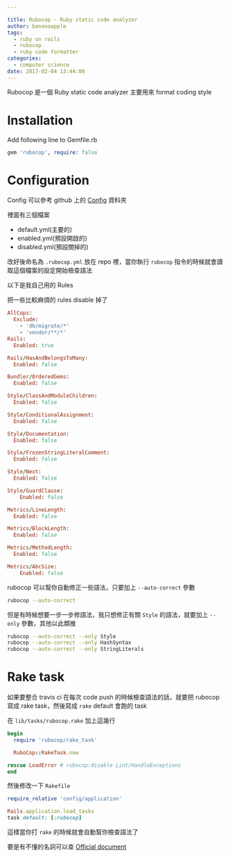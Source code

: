 ```yaml
---

title: Rubocop - Ruby static code analyzer
author: bananaapple
tags:
  - ruby on rails
  - rubocop
  - ruby code formatter
categories:
  - computer science
date: 2017-02-04 13:44:00
---
```

Rubocop 是一個 Ruby static code analyzer
主要用來 format coding style

# Installation

Add following line to Gemfile.rb
```ruby
gem 'rubocop', require: false
```

# Configuration

Config 可以參考 github 上的 [Config](https://github.com/bbatsov/rubocop/tree/master/config) 資料夾

裡面有三個檔案

- default.yml(主要的)
- enabled.yml(預設開啟的)
- disabled.yml(預設關掉的)

改好後命名為 `.rubocop.yml` 放在 repo 裡，當你執行 `rubocop` 指令的時候就會讀取這個檔案的設定開始檢查語法

以下是我自己用的 Rules

把一些比較麻煩的 rules disable 掉了

```ruby
AllCops:
  Exclude:
    - 'db/migrate/*'
    - 'vendor/**/*'
Rails:
  Enabled: true

Rails/HasAndBelongsToMany:
  Enabled: false

Bundler/OrderedGems:
  Enabled: false

Style/ClassAndModuleChildren:
  Enabled: false

Style/ConditionalAssignment:
  Enabled: false

Style/Documentation:
  Enabled: false

Style/FrozenStringLiteralComment:
  Enabled: false

Style/Next:
  Enabled: false

Style/GuardClause:
    Enabled: false

Metrics/LineLength:
  Enabled: false

Metrics/BlockLength:
  Enabled: false

Metrics/MethodLength:
  Enabled: false

Metrics/AbcSize:
    Enabled: false
```

rubocop 可以幫你自動修正一些語法，只要加上 `--auto-correct` 參數

```bash
rubocop --auto-correct
```

但是有時候想要一步一步修語法，我只想修正有關 `Style` 的語法，就要加上 `--only` 參數，其他以此類推

```bash
rubocop --auto-correct --only Style
rubocop --auto-correct --only HashSyntax
rubocop --auto-correct --only StringLiterals
```
# Rake task

如果要整合 travis ci 在每次 code push 的時候檢查語法的話，就要把 rubocop 寫成 rake task，然後寫成 `rake` default 會跑的 task

在 `lib/tasks/rubocop.rake` 加上這幾行

```ruby
begin
  require 'rubocop/rake_task'

  RuboCop::RakeTask.new

rescue LoadError # rubocop:disable Lint/HandleExceptions
end
```

然後修改一下 `Rakefile`
```ruby
require_relative 'config/application'

Rails.application.load_tasks
task default: [:rubocop]
```
這樣當你打 `rake` 的時候就會自動幫你檢查語法了


要是有不懂的名詞可以查 [Official document](http://www.rubydoc.info/github/bbatsov/rubocop/Rubocop/)
